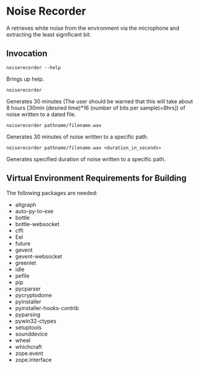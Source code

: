# Noise Recorder #

A retrieves white noise from the environment via the microphone and extracting the least significant bit.

## Invocation ##

```console
noiserecorder --help
```

Brings up help.

```console
noiserecorder
```

Generates 30 minutes (The user should be warned that this will take about 8 hours [30min (desired time)*16 (number of bits per sample)=8hrs]) of noise written to a dated file.

```console
noiserecorder pathname/filename.wav
```

Generates 30 minutes of noise written to a specific path.

```console
noiserecorder pathname/filename.wav <duration_in_seconds>
```

Generates specified duration of noise written to a specific path.

## Virtual Environment Requirements for Building ##

The following packages are needed:


* altgraph
* auto-py-to-exe
* bottle
* bottle-websocket
* cffi
* Eel
* future
* gevent
* gevent-websocket
* greenlet
* idle
* pefile
* pip
* pycparser
* pycryptodome
* pyinstaller
* pyinstaller-hooks-contrib
* pyparsing
* pywin32-ctypes
* setuptools
* sounddevice
* wheel
* whichcraft
* zope.event
* zope.interface